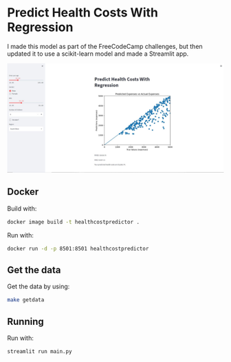# Predict Health Costs With Regression

I made this model as part of the FreeCodeCamp challenges, but then updated it to use a scikit-learn model and made a Streamlit app.

![Screenshot of app](HealthCostPredictions.jpg)

## Docker

Build with:

```bash
docker image build -t healthcostpredictor .
```

Run with:

```bash
docker run -d -p 8501:8501 healthcostpredictor
```

## Get the data

Get the data by using:

```bash
make getdata
```

## Running

Run with:

```bash
streamlit run main.py
```
